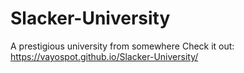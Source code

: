 # Slacker-University
A prestigious university from somewhere
Check it out: https://vayospot.github.io/Slacker-University/
